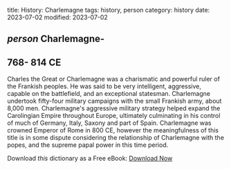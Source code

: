 title: History: Charlemagne
tags: history, person
category: history
date: 2023-07-02
modified: 2023-07-02

## _person_  Charlemagne-
  768-
814 CE
-
Charles the Great or
Charlemagne was a charismatic and powerful ruler of the Frankish
peoples.  He was said to be very intelligent, aggressive, capable on
the battlefield, and an exceptional statesman.  Charlemagne undertook
fifty-four military campaigns with the small Frankish army, about
8,000 men.  Charlemagne's aggressive military strategy helped expand
the Carolingian Empire throughout Europe, ultimately culminating in
his control of much of Germany, Italy, Saxony and part of Spain.
Charlemagne was crowned Emperor of Rome in    800 CE,
 however the
meaningfulness of this title is in some dispute considering the
relationship of Charlemagne with the popes, and the supreme papal
power in this time period.


Download *this* dictionary as a Free eBook: [Download Now]({static}static/CairnsHistoryDictionary.pdf)

